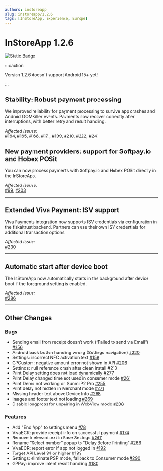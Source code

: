 ```yaml
---
authors: instoreapp
slug: instoreapp/1.2.6
tags: [InStoreApp, Experience, Europe]
---
```


# InStoreApp 1.2.6
 [![Static Badge](https://img.shields.io/badge/milestone-v1.2.6-green?logo=github)](https://github.com/fiskaltrust/fiskaltrust-instore-app/milestone/3?closed=1)


<!--truncate-->

:::caution

Version 1.2.6 doesn´t support Android 15+ yet!

:::


## Stability: Robust payment processing

We improved reliability for payment processing to survive app crashes and Android OOMKiller events. Payments now recover correctly after interruptions, with better retry and result handling.

_Affected issues:_  
[#164](https://github.com/fiskaltrust/fiskaltrust-instore-app/issues/164), [#165](https://github.com/fiskaltrust/fiskaltrust-instore-app/issues/165), [#168](https://github.com/fiskaltrust/fiskaltrust-instore-app/issues/168), [#171](https://github.com/fiskaltrust/fiskaltrust-instore-app/issues/171), [#199](https://github.com/fiskaltrust/fiskaltrust-instore-app/issues/199), [#210](https://github.com/fiskaltrust/fiskaltrust-instore-app/issues/210), [#222](https://github.com/fiskaltrust/fiskaltrust-instore-app/issues/222), [#241](https://github.com/fiskaltrust/fiskaltrust-instore-app/issues/241)

## New payment providers: support for Softpay.io and Hobex POSit

You can now process payments with Softpay.io and Hobex POSit directly in the InStoreApp.

_Affected issues:_  
[#99](https://github.com/fiskaltrust/fiskaltrust-instore-app/issues/99), [#203](https://github.com/fiskaltrust/fiskaltrust-instore-app/issues/203)

---

## Extended Viva Payment: ISV support

Viva Payments integration now supports ISV credentials via configuration in the fiskaltrust backend. Partners can use their own ISV credentials for additional transaction options.

_Affected issue:_  
[#230](https://github.com/fiskaltrust/fiskaltrust-instore-app/issues/230)

---

## Automatic start after device boot

The InStoreApp now automatically starts in the background after device boot if the foreground setting is enabled.

_Affected issue:_  
[#286](https://github.com/fiskaltrust/fiskaltrust-instore-app/issues/286)

---

## Other Changes

### Bugs
- Sending email from receipt doesn’t work (“Failed to send via Email”) [#256](https://github.com/fiskaltrust/fiskaltrust-instore-app/issues/256)
- Android back button handling wrong (Settings navigation) [#220](https://github.com/fiskaltrust/fiskaltrust-instore-app/issues/220)
- Settings: incorrect NFC activation text [#159](https://github.com/fiskaltrust/fiskaltrust-instore-app/issues/159)
- GPCustom: negative amount error not shown in API [#206](https://github.com/fiskaltrust/fiskaltrust-instore-app/issues/206)
- Settings: null reference crash after clean install [#213](https://github.com/fiskaltrust/fiskaltrust-instore-app/issues/213)
- Print Delay setting does not load dynamically [#277](https://github.com/fiskaltrust/fiskaltrust-instore-app/issues/277)
- Print Delay changed time not used in consumer mode [#261](https://github.com/fiskaltrust/fiskaltrust-instore-app/issues/261)
- Print Demo not working on Sunmi P2 Pro [#255](https://github.com/fiskaltrust/fiskaltrust-instore-app/issues/255)
- Print delay not hidden in Merchant mode [#271](https://github.com/fiskaltrust/fiskaltrust-instore-app/issues/271)
- Missing header text above Device Info [#268](https://github.com/fiskaltrust/fiskaltrust-instore-app/issues/268)
- Images and footer text not loading [#269](https://github.com/fiskaltrust/fiskaltrust-instore-app/issues/269)
- Disable longpress for unpairing in WebView mode [#298](https://github.com/fiskaltrust/fiskaltrust-instore-app/issues/298)

### Features
- Add "End App" to settings menu [#78](https://github.com/fiskaltrust/fiskaltrust-instore-app/issues/78)
- VivaECR: provide receipt info on successful payment [#174](https://github.com/fiskaltrust/fiskaltrust-instore-app/issues/174)
- Remove irrelevant text in Base Settings [#267](https://github.com/fiskaltrust/fiskaltrust-instore-app/issues/267)
- Rename "Select number" popup to "Delay Before Printing" [#266](https://github.com/fiskaltrust/fiskaltrust-instore-app/issues/266)
- VivaECR: report error if app not logged in [#192](https://github.com/fiskaltrust/fiskaltrust-instore-app/issues/192)
- Target API Level 34 or higher [#183](https://github.com/fiskaltrust/fiskaltrust-instore-app/issues/183)
- Settings: eliminate PSP mode, fallback to Consumer mode [#290](https://github.com/fiskaltrust/fiskaltrust-instore-app/issues/290)
- GPPay: improve intent result handling [#180](https://github.com/fiskaltrust/fiskaltrust-instore-app/issues/180)